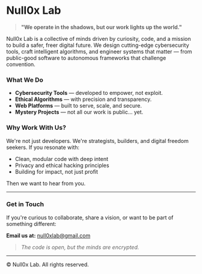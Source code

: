 # Null0x Lab

> **"We operate in the shadows, but our work lights up the world."**

Null0x Lab is a collective of minds driven by curiosity, code, and a mission to build a safer, freer digital future. We design cutting-edge cybersecurity tools, craft intelligent algorithms, and engineer systems that matter — from public-good software to autonomous frameworks that challenge convention.

### What We Do

- **Cybersecurity Tools** — developed to empower, not exploit.
- **Ethical Algorithms** — with precision and transparency.
- **Web Platforms** — built to serve, scale, and secure.
- **Mystery Projects** — not all our work is public… yet.

### Why Work With Us?

We're not just developers. We're strategists, builders, and digital freedom seekers. If you resonate with:

- Clean, modular code with deep intent
- Privacy and ethical hacking principles
- Building for impact, not just profit

Then we want to hear from you.

---

### Get in Touch

If you're curious to collaborate, share a vision, or want to be part of something different:

**Email us at:** [null0xlab@gmail.com](mailto:null0xlab@gmail.com)

> *The code is open, but the minds are encrypted.*

---

© Null0x Lab. All rights reserved.

